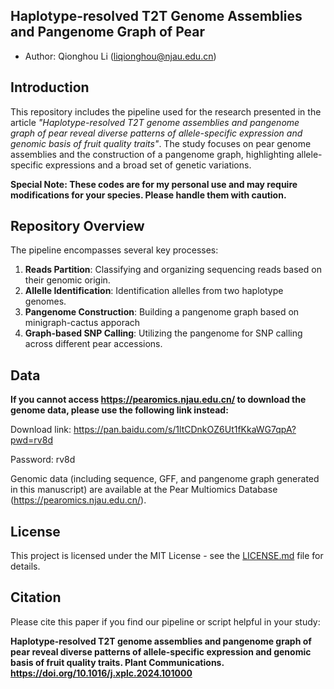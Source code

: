 ## Haplotype-resolved T2T Genome Assemblies and Pangenome Graph of Pear

- Author: Qionghou Li (liqionghou@njau.edu.cn)

## Introduction

This repository includes the pipeline used for the research presented in the article _"Haplotype-resolved T2T genome assemblies and pangenome graph of pear reveal diverse patterns of allele-specific expression and genomic basis of fruit quality traits"_. The study focuses on pear genome assemblies and the construction of a pangenome graph, highlighting allele-specific expressions and a broad set of genetic variations.



**Special Note: These codes are for my personal use and may require modifications for your species. Please handle them with caution.**



## Repository Overview

The pipeline encompasses several key processes:

1. **Reads Partition**: Classifying and organizing sequencing reads based on their genomic origin.
2. **Allelle Identification**: Identification allelles from two haplotype genomes.
3. **Pangenome Construction**: Building a pangenome graph based on minigraph-cactus apporach
4. **Graph-based SNP Calling**: Utilizing the pangenome for SNP calling across different pear accessions.



## Data
**If you cannot access https://pearomics.njau.edu.cn/ to download the genome data, please use the following link instead:**

Download link: https://pan.baidu.com/s/1ltCDnkOZ6Ut1fKkaWG7qpA?pwd=rv8d

Password: rv8d

Genomic data (including sequence, GFF, and pangenome graph generated in this manuscript) are available at the Pear Multiomics Database (https://pearomics.njau.edu.cn/).



## License

This project is licensed under the MIT License - see the [LICENSE.md](LICENSE.md) file for details. 



## Citation

Please cite this paper if you find our pipeline or script helpful in your study:

<B>Haplotype-resolved T2T genome assemblies and pangenome graph of pear reveal diverse patterns of allele-specific expression and genomic basis of fruit quality traits. Plant Communications. https://doi.org/10.1016/j.xplc.2024.101000</B>
